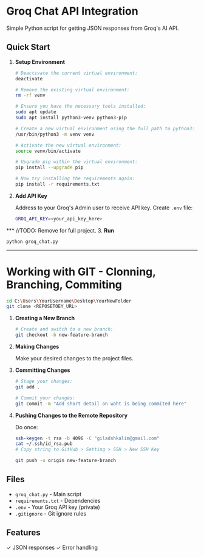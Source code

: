 # Groq Chat API Integration

Simple Python script for getting JSON responses from Groq's AI API.

## Quick Start

1. **Setup Environment**
   ```bash
   # Deactivate the current virtual environment:
   deactivate

   # Remove the existing virtual environment:
   rm -rf venv

   # Ensure you have the necessary tools installed:
   sudo apt update
   sudo apt install python3-venv python3-pip

   # Create a new virtual environment using the full path to python3:
   /usr/bin/python3 -m venv venv

   # Activate the new virtual environment:
   source venv/bin/activate

   # Upgrade pip within the virtual environment:
   pip install --upgrade pip

   # Now try installing the requirements again:
   pip install -r requirements.txt
   ```

2. **Add API Key**

   Address to your Groq's Admin user to receive API key.
   Create `.env` file:

   ```bash
   GROQ_API_KEY=<your_api_key_here>
   ```

*** //TODO: Remove for full project.
3. **Run**
   ```bash
   python groq_chat.py
   ```
***



   # Working with GIT - Clonning, Branching, Commiting
   ```bash
   cd C:\Users\YourUsername\Desktop\YourNewFolder
   git clone <REPOSETOEY_URL>
   ```
   1. **Creating a New Branch**
      ```bash
      # Create and switch to a new branch:
      git checkout -b new-feature-branch
      ```
   
   2. **Making Changes**

      Make your desired changes to the project files.

   4. **Committing Changes**
      ```bash
      # Stage your changes:
      git add .
      ```
      ```bash
      # Commit your changes:
      git commit -m "Add short detail on waht is being commited here"
      ```
   5. **Pushing Changes to the Remote Repository**

      Do once:

      ```bash
      ssh-keygen -t rsa -b 4096 -C "giladshkalim@gmail.com"
      cat ~/.ssh/id_rsa.pub
      # Copy string to GitHub > Setting > SSH > New SSH Key
      ```
   
      ```bash
      git push -u origin new-feature-branch
      ```


      
## Files
- `groq_chat.py` - Main script
- `requirements.txt` - Dependencies
- `.env` - Your Groq API key (private)
- `.gitignore` - Git ignore rules

## Features
✓ JSON responses
✓ Error handling
